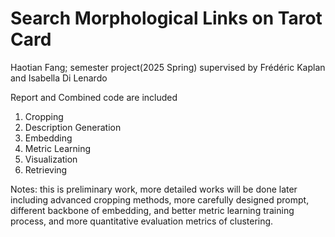 # Search Morphological Links on Tarot Card

Haotian Fang; semester project(2025 Spring) supervised by Frédéric Kaplan and Isabella Di Lenardo

Report and Combined code are included

1. Cropping
2. Description Generation
3. Embedding
4. Metric Learning
5. Visualization
6. Retrieving

Notes: this is preliminary work, more detailed works will be done later including advanced cropping methods, more carefully designed prompt, different backbone of embedding, and better metric learning training process, and more quantitative evaluation metrics of clustering.
